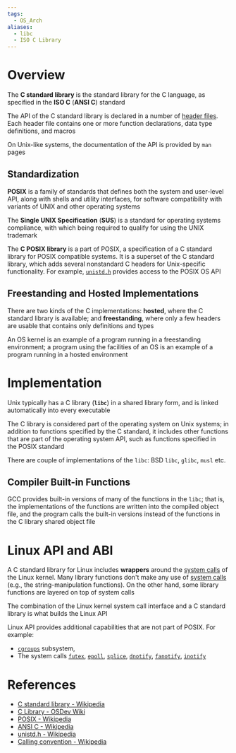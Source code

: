 ```yaml
---
tags:
  - OS_Arch
aliases:
  - libc
  - ISO C Library
---
```


# Overview

The **C standard library** is the standard library for the C language, as specified in the **ISO C** (**ANSI C**) standard

The API of the C standard library is declared in a number of [header files](https://en.wikipedia.org/wiki/C_standard_library#Header_files). Each header file contains one or more function declarations, data type definitions, and macros

On Unix-like systems, the documentation of the API is provided by `man` pages

## Standardization

**POSIX** is a family of standards that defines both the system and user-level API, along with shells and utility interfaces, for software compatibility with variants of UNIX and other operating systems

The **Single UNIX Specification** (**SUS**) is a standard for operating systems compliance, with which being required to qualify for using the UNIX trademark

The **C POSIX library** is a part of POSIX, a specification of a C standard library for POSIX compatible systems. It is a superset of the C standard library, which adds several nonstandard C headers for Unix-specific functionality. For example, [`unistd.h`](https://en.wikipedia.org/wiki/Unistd.h) provides access to the POSIX OS API

## Freestanding and Hosted Implementations

There are two kinds of the C implementations: **hosted**, where the C standard library is available; and **freestanding**, where only a few headers are usable that contains only definitions and types

An OS kernel is an example of a program running in a freestanding environment; a program using the facilities of an OS is an example of a program running in a hosted environment

# Implementation

Unix typically has a C library (**`libc`**) in a shared library form, and is linked automatically into every executable

The C library is considered part of the operating system on Unix systems; in addition to functions specified by the C standard, it includes other functions that are part of the operating system API, such as functions specified in the POSIX standard

There are couple of implementations of the `libc`: BSD `libc`, `glibc`, `musl` etc.

## Compiler Built-in Functions

GCC provides built-in versions of many of the functions in the `libc`; that is, the implementations of the functions are written into the compiled object file, and the program calls the built-in versions instead of the functions in the C library shared object file

# Linux API and ABI

A C standard library for Linux includes **wrappers** around the [system calls](System%20Calls.md) of the Linux kernel. Many library functions don't make any use of [system calls](System%20Calls.md) (e.g., the string-manipulation functions). On the other hand, some library functions are layered on top of system calls

The combination of the Linux kernel system call interface and a C standard library is what builds the Linux API

Linux API provides additional capabilities that are not part of POSIX. For example:

- [`cgroups`](Docker%20Architecture%20on%20Linux.md) subsystem,
- The system calls [`futex`](https://en.wikipedia.org/wiki/Futex), [`epoll`](https://en.wikipedia.org/wiki/Epoll), [`splice`](https://en.wikipedia.org/wiki/Splice_(system_call)), [`dnotify`](https://en.wikipedia.org/wiki/Dnotify), [`fanotify`](https://en.wikipedia.org/wiki/Fanotify), [`inotify`](https://en.wikipedia.org/wiki/Inotify)

# References

- [C standard library - Wikipedia](https://en.wikipedia.org/wiki/C_standard_library)
- [C Library - OSDev Wiki](https://wiki.osdev.org/C_Library)
- [POSIX - Wikipedia](https://en.wikipedia.org/wiki/POSIX)
- [ANSI C - Wikipedia](https://en.wikipedia.org/wiki/ANSI_C)
- [unistd.h - Wikipedia](https://en.wikipedia.org/wiki/Unistd.h)
- [Calling convention - Wikipedia](https://en.wikipedia.org/wiki/Calling_convention)
